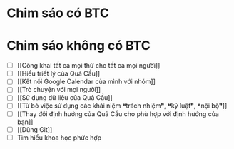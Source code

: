 # Chim sáo có BTC

# Chim sáo không có BTC
- [ ] [[Công khai tất cả mọi thứ cho tất cả mọi người]]
- [ ] [[Hiểu triết lý của Quả Cầu]]
- [ ] [[Kết nối Google Calendar của mình với nhóm]]
- [ ] [[Trò chuyện với mọi người]]
- [ ] [[Sử dụng dữ liệu của Quả Cầu]]
- [ ] [[Từ bỏ việc sử dụng các khái niệm ❝trách nhiệm❞, ❝kỷ luật❞, ❝nội bộ❞]]
- [ ] [[Thay đổi định hướng của Quả Cầu cho phù hợp với định hướng của bạn]]
- [ ] [[Dùng Git]]
- [ ] Tìm hiểu khoa học phức hợp